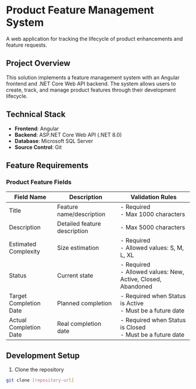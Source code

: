 # Product Feature Management System

A web application for tracking the lifecycle of product enhancements and feature requests.

## Project Overview

This solution implements a feature management system with an Angular frontend and .NET Core Web API backend. The system allows users to create, track, and manage product features through their development lifecycle.

## Technical Stack

- **Frontend**: Angular
- **Backend**: ASP.NET Core Web API (.NET 8.0)
- **Database**: Microsoft SQL Server
- **Source Control**: Git

## Feature Requirements

### Product Feature Fields

| Field Name             | Description                  | Validation Rules                                               |
| ---------------------- | ---------------------------- | -------------------------------------------------------------- |
| Title                  | Feature name/description     | - Required<br>- Max 1000 characters                            |
| Description            | Detailed feature description | - Max 5000 characters                                          |
| Estimated Complexity   | Size estimation              | - Required<br>- Allowed values: S, M, L, XL                    |
| Status                 | Current state                | - Required<br>- Allowed values: New, Active, Closed, Abandoned |
| Target Completion Date | Planned completion           | - Required when Status is Active<br>- Must be a future date    |
| Actual Completion Date | Real completion date         | - Required when Status is Closed<br>- Must be a future date    |

## Development Setup

1. Clone the repository

```bash
git clone [repository-url]
```
